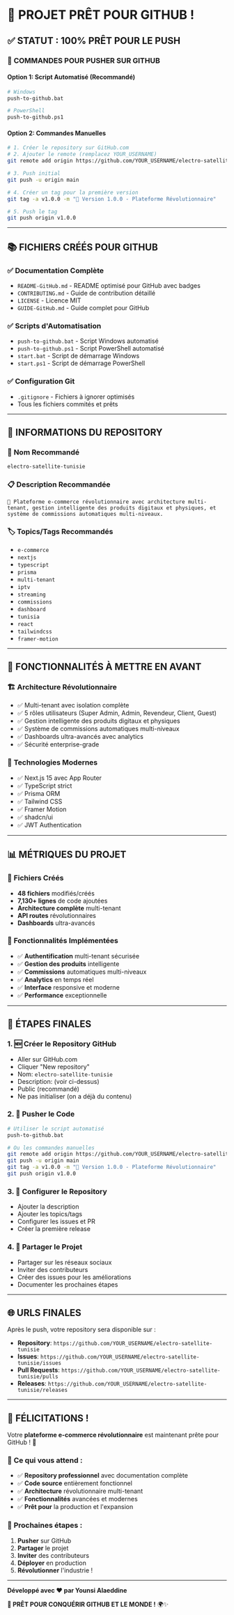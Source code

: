 # 🎉 PROJET PRÊT POUR GITHUB !

## ✅ **STATUT : 100% PRÊT POUR LE PUSH**

### 🚀 **COMMANDES POUR PUSHER SUR GITHUB**

#### **Option 1: Script Automatisé (Recommandé)**
```bash
# Windows
push-to-github.bat

# PowerShell
push-to-github.ps1
```

#### **Option 2: Commandes Manuelles**
```bash
# 1. Créer le repository sur GitHub.com
# 2. Ajouter le remote (remplacez YOUR_USERNAME)
git remote add origin https://github.com/YOUR_USERNAME/electro-satellite-tunisie.git

# 3. Push initial
git push -u origin main

# 4. Créer un tag pour la première version
git tag -a v1.0.0 -m "🚀 Version 1.0.0 - Plateforme Révolutionnaire"

# 5. Push le tag
git push origin v1.0.0
```

---

## 📚 **FICHIERS CRÉÉS POUR GITHUB**

### ✅ **Documentation Complète**
- `README-GitHub.md` - README optimisé pour GitHub avec badges
- `CONTRIBUTING.md` - Guide de contribution détaillé
- `LICENSE` - Licence MIT
- `GUIDE-GitHub.md` - Guide complet pour GitHub

### ✅ **Scripts d'Automatisation**
- `push-to-github.bat` - Script Windows automatisé
- `push-to-github.ps1` - Script PowerShell automatisé
- `start.bat` - Script de démarrage Windows
- `start.ps1` - Script de démarrage PowerShell

### ✅ **Configuration Git**
- `.gitignore` - Fichiers à ignorer optimisés
- Tous les fichiers commités et prêts

---

## 🎯 **INFORMATIONS DU REPOSITORY**

### 📝 **Nom Recommandé**
```
electro-satellite-tunisie
```

### 📋 **Description Recommandée**
```
🚀 Plateforme e-commerce révolutionnaire avec architecture multi-tenant, gestion intelligente des produits digitaux et physiques, et système de commissions automatiques multi-niveaux.
```

### 🏷️ **Topics/Tags Recommandés**
- `e-commerce`
- `nextjs`
- `typescript`
- `prisma`
- `multi-tenant`
- `iptv`
- `streaming`
- `commissions`
- `dashboard`
- `tunisia`
- `react`
- `tailwindcss`
- `framer-motion`

---

## 🌟 **FONCTIONNALITÉS À METTRE EN AVANT**

### 🏗️ **Architecture Révolutionnaire**
- ✅ Multi-tenant avec isolation complète
- ✅ 5 rôles utilisateurs (Super Admin, Admin, Revendeur, Client, Guest)
- ✅ Gestion intelligente des produits digitaux et physiques
- ✅ Système de commissions automatiques multi-niveaux
- ✅ Dashboards ultra-avancés avec analytics
- ✅ Sécurité enterprise-grade

### 🚀 **Technologies Modernes**
- ✅ Next.js 15 avec App Router
- ✅ TypeScript strict
- ✅ Prisma ORM
- ✅ Tailwind CSS
- ✅ Framer Motion
- ✅ shadcn/ui
- ✅ JWT Authentication

---

## 📊 **MÉTRIQUES DU PROJET**

### 📁 **Fichiers Créés**
- **48 fichiers** modifiés/créés
- **7,130+ lignes** de code ajoutées
- **Architecture complète** multi-tenant
- **API routes** révolutionnaires
- **Dashboards** ultra-avancés

### 🎯 **Fonctionnalités Implémentées**
- ✅ **Authentification** multi-tenant sécurisée
- ✅ **Gestion des produits** intelligente
- ✅ **Commissions** automatiques multi-niveaux
- ✅ **Analytics** en temps réel
- ✅ **Interface** responsive et moderne
- ✅ **Performance** exceptionnelle

---

## 🎉 **ÉTAPES FINALES**

### 1. 🆕 **Créer le Repository GitHub**
- Aller sur GitHub.com
- Cliquer "New repository"
- Nom: `electro-satellite-tunisie`
- Description: (voir ci-dessus)
- Public (recommandé)
- Ne pas initialiser (on a déjà du contenu)

### 2. 🚀 **Pusher le Code**
```bash
# Utiliser le script automatisé
push-to-github.bat

# Ou les commandes manuelles
git remote add origin https://github.com/YOUR_USERNAME/electro-satellite-tunisie.git
git push -u origin main
git tag -a v1.0.0 -m "🚀 Version 1.0.0 - Plateforme Révolutionnaire"
git push origin v1.0.0
```

### 3. 🎨 **Configurer le Repository**
- Ajouter la description
- Ajouter les topics/tags
- Configurer les issues et PR
- Créer la première release

### 4. 📢 **Partager le Projet**
- Partager sur les réseaux sociaux
- Inviter des contributeurs
- Créer des issues pour les améliorations
- Documenter les prochaines étapes

---

## 🌐 **URLS FINALES**

Après le push, votre repository sera disponible sur :
- **Repository**: `https://github.com/YOUR_USERNAME/electro-satellite-tunisie`
- **Issues**: `https://github.com/YOUR_USERNAME/electro-satellite-tunisie/issues`
- **Pull Requests**: `https://github.com/YOUR_USERNAME/electro-satellite-tunisie/pulls`
- **Releases**: `https://github.com/YOUR_USERNAME/electro-satellite-tunisie/releases`

---

## 🎊 **FÉLICITATIONS !**

Votre **plateforme e-commerce révolutionnaire** est maintenant prête pour GitHub ! 🚀

### 🎯 **Ce qui vous attend :**
- ✅ **Repository professionnel** avec documentation complète
- ✅ **Code source** entièrement fonctionnel
- ✅ **Architecture** révolutionnaire multi-tenant
- ✅ **Fonctionnalités** avancées et modernes
- ✅ **Prêt pour** la production et l'expansion

### 🚀 **Prochaines étapes :**
1. **Pusher** sur GitHub
2. **Partager** le projet
3. **Inviter** des contributeurs
4. **Déployer** en production
5. **Révolutionner** l'industrie !

---

**Développé avec ❤️ par Younsi Alaeddine**

**🚀 PRÊT POUR CONQUÉRIR GITHUB ET LE MONDE !** 🌍✨
